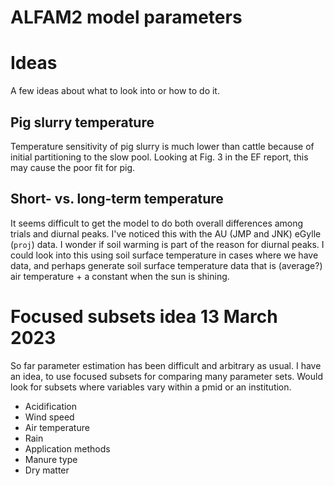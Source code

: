 # ALFAM2 model parameters

# Ideas
A few ideas about what to look into or how to do it.

## Pig slurry temperature
Temperature sensitivity of pig slurry is much lower than cattle because of initial partitioning to the slow pool.
Looking at Fig. 3 in the EF report, this may cause the poor fit for pig.

## Short- vs. long-term temperature
It seems difficult to get the model to do both overall differences among trials and diurnal peaks.
I've noticed this with the AU (JMP and JNK) eGylle (`proj`) data.
I wonder if soil warming is part of the reason for diurnal peaks. 
I could look into this using soil surface temperature in cases where we have data, and perhaps generate soil surface temperature data that is (average?) air temperature + a constant when the sun is shining.

# Focused subsets idea 13 March 2023
So far parameter estimation has been difficult and arbitrary as usual.
I have an idea, to use focused subsets for comparing many parameter sets.
Would look for subsets where variables vary within a pmid or an institution.


* Acidification
* Wind speed
* Air temperature
* Rain
* Application methods
* Manure type
* Dry matter

